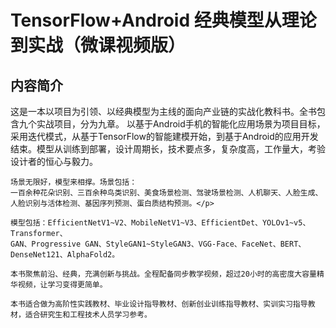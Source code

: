 # TensorFlow+Android 经典模型从理论到实战（微课视频版）


##  内容简介
<p font-size="18">这是一本以项目为引领、以经典模型为主线的面向产业链的实战化教科书。全书包含九个实战项目，分为九章。 以基于Android手机的智能化应用场景为项目目标，采用迭代模式，从基于TensorFlow的智能建模开始，到基于Android的应用开发结束。模型从训练到部署，设计周期长，技术要点多，复杂度高，工作量大，考验设计者的恒心与毅力。
    
    场景无限好，模型来相撑。场景包括：
    一百余种花朵识别、三百余种鸟类识别、美食场景检测、驾驶场景检测、人机聊天、人脸生成、人脸识别与活体检测、基因序列预测、蛋白质结构预测。</p>
    
    模型包括：EfficientNetV1~V2、MobileNetV1~V3、EfficientDet、YOLOv1~v5、Transformer、
    GAN、Progressive GAN、StyleGAN1~StyleGAN3、VGG-Face、FaceNet、BERT、DenseNet121、AlphaFold2。
    
    本书聚焦前沿、经典，充满创新与挑战。全程配备同步教学视频，超过20小时的高密度大容量精华视频，让学习变得更简单。
    
    本书适合做为高阶性实践教材、毕业设计指导教材、创新创业训练指导教材、实训实习指导教材，适合研究生和工程技术人员学习参考。


